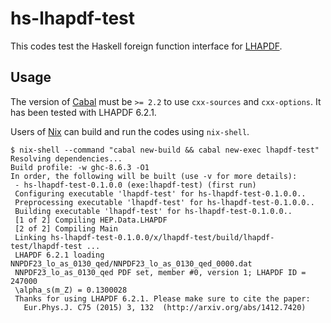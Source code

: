 # hs-lhapdf-test

This codes test the Haskell foreign function interface for [LHAPDF](https://lhapdf.hepforge.org/).

## Usage

The version of [Cabal](https://www.haskell.org/cabal/) must be `>= 2.2` to use `cxx-sources` and `cxx-options`. It has been tested with LHAPDF 6.2.1.

Users of [Nix](https://nixos.org/nixpkgs/) can build and run the codes using `nix-shell`.

```
$ nix-shell --command "cabal new-build && cabal new-exec lhapdf-test"
Resolving dependencies...
Build profile: -w ghc-8.6.3 -O1
In order, the following will be built (use -v for more details):
 - hs-lhapdf-test-0.1.0.0 (exe:lhapdf-test) (first run)
 Configuring executable 'lhapdf-test' for hs-lhapdf-test-0.1.0.0..
 Preprocessing executable 'lhapdf-test' for hs-lhapdf-test-0.1.0.0..
 Building executable 'lhapdf-test' for hs-lhapdf-test-0.1.0.0..
 [1 of 2] Compiling HEP.Data.LHAPDF
 [2 of 2] Compiling Main
 Linking hs-lhapdf-test-0.1.0.0/x/lhapdf-test/build/lhapdf-test/lhapdf-test ...
 LHAPDF 6.2.1 loading NNPDF23_lo_as_0130_qed/NNPDF23_lo_as_0130_qed_0000.dat
 NNPDF23_lo_as_0130_qed PDF set, member #0, version 1; LHAPDF ID = 247000
 \alpha_s(m_Z) = 0.1300028
 Thanks for using LHAPDF 6.2.1. Please make sure to cite the paper:
   Eur.Phys.J. C75 (2015) 3, 132  (http://arxiv.org/abs/1412.7420)
```

